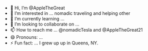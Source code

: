 - 👋 Hi, I’m @AppleTheGreat
- 👀 I’m interested in ... nomadic traveling and helping other
- 🌱 I’m currently learning ...
- 💞️ I’m looking to collaborate on ...
- 📫 How to reach me ... @nomadicTesla and @AppleTheGreat21
- 😄 Pronouns: ...
- ⚡ Fun fact: ... I grew up up in Queens, NY.
<!---
AppleTheGreat/AppleTheGreat is a ✨ special ✨ repository because its `README.md` (this file) appears on your GitHub profile.
You can click the Preview link to take a look at your changes.
--->
